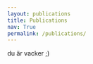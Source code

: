 ```yaml
---
layout: publications
title: Publications
nav: True
permalink: /publications/
---
```


du är vacker ;)





